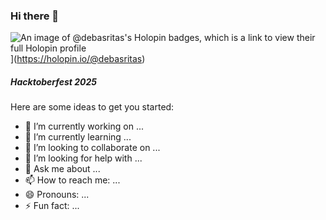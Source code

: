 ### Hi there 👋

![An image of @debasritas's Holopin badges, which is a link to view their full Holopin profile](https://holopin.me/debasritas)](https://holopin.io/@debasritas)


##### Hacktoberfest 2025

Here are some ideas to get you started:

- 🔭 I’m currently working on ...
- 🌱 I’m currently learning ...
- 👯 I’m looking to collaborate on ...
- 🤔 I’m looking for help with ...
- 💬 Ask me about ...
- 📫 How to reach me: ...
- 😄 Pronouns: ...
- ⚡ Fun fact: ...
